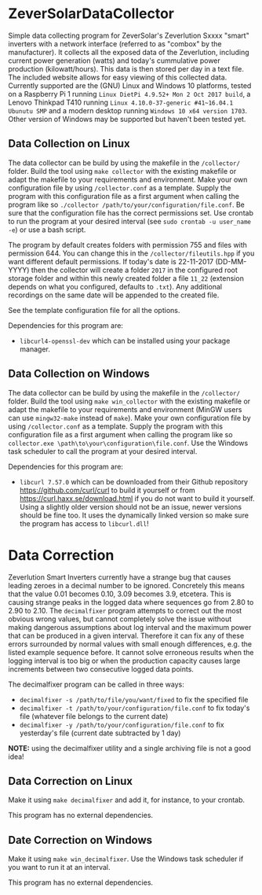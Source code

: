 # ZeverSolarDataCollector
Simple data collecting program for ZeverSolar's Zeverlution Sxxxx "smart" inverters with a network interface (referred to as "combox" by the manufacturer). It collects all the exposed data of the Zeverlution, including current power generation (watts) and today's cummulative power production (kilowatt/hours). This data is then stored per day in a text file. The included website allows for easy viewing of this collected data. Currently supported are the (GNU) Linux and Windows 10 platforms, tested on a Raspberry Pi 1 running `Linux DietPi 4.9.52+ Mon 2 Oct 2017 build`, a Lenovo Thinkpad T410 running `Linux 4.10.0-37-generic #41~16.04.1 Ubunutu SMP` and a modern desktop running `Windows 10 x64 version 1703`. Other version of Windows may be supported but haven't been tested yet.

## Data Collection on Linux
The data collector can be build by using the makefile in the `/collector/` folder. Build the tool using `make collector` with the existing makefile or adapt the makefile to your requirements and environment. Make your own configuration file by using `/collector.conf` as a template. Supply the program with this configuration file as a first argument when calling the program like so `./collector /path/to/your/configuration/file.conf`. Be sure that the configuration file has the correct permissions set. Use crontab to run the program at your desired interval (see `sudo crontab -u user_name -e`) or use a bash script.

The program by default creates folders with permission 755 and files with permission 644. You can change this in the `/collector/fileutils.hpp` if you want different default permissions. If today's date is 22-11-2017 (DD-MM-YYYY) then the collector will create a folder `2017` in the configured root storage folder and within this newly created folder a file `11_22` (extension depends on what you configured, defaults to `.txt`). Any additional recordings on the same date will be appended to the created file.

See the template configuration file for all the options.

Dependencies for this program are:
- `libcurl4-openssl-dev` which can be installed using your package manager.

## Data Collection on Windows
The data collector can be build by using the makefile in the `/collector/` folder. Build the tool using `make win_collector` with the existing makefile or adapt the makefile to your requirements and environment (MinGW users can use `mingw32-make` instead of `make`). Make your own configuration file by using `/collector.conf` as a template. Supply the program with this configuration file as a first argument when calling the program like so `collector.exe \path\to\your\configuration\file.conf`. Use the Windows task scheduler to call the program at your desired interval.

Dependencies for this program are:
- `libcurl 7.57.0` which can be downloaded from their Github repository https://github.com/curl/curl to build it yourself or from https://curl.haxx.se/download.html if you do not want to build it yourself. Using a slightly older version should not be an issue, newer versions should be fine too. It uses the dynamically linked version so make sure the program has access to `libcurl.dll`!

# Data Correction
Zeverlution Smart Inverters currently have a strange bug that causes leading zeroes in a decimal number to be ignored. Concretely this means that the value 0.01 becomes 0.10, 3.09 becomes 3.9, etcetera. This is causing strange peaks in the logged data where sequences go from 2.80 to 2.90 to 2.10. The `decimalfixer` program attempts to correct out the most obvious wrong values, but cannot completely solve the issue without making dangerous assumptions about log interval and the maximum power that can be produced in a given interval. Therefore it can fix any of these errors surrounded by normal values with small enough differences, e.g. the listed example sequence before. It cannot solve erroneous results when the logging interval is too big or when the production capacity causes large increments between two consecutive logged data points.

The decimalfixer program can be called in three ways:
- `decimalfixer -s /path/to/file/you/want/fixed` to fix the specified file
- `decimalfixer -t /path/to/your/configuration/file.conf` to fix today's file (whatever file belongs to the current date)
- `decimalfixer -y /path/to/your/configuration/file.conf` to fix yesterday's file (current date subtracted by 1 day)

**NOTE:** using the decimalfixer utility and a single archiving file is not a good idea!

## Data Correction on Linux
Make it using `make decimalfixer` and add it, for instance, to your crontab.

This program has no external dependencies.

## Date Correction on Windows
Make it using `make win_decimalfixer`. Use the Windows task scheduler if you want to run it at an interval.

This program has no external dependencies.
